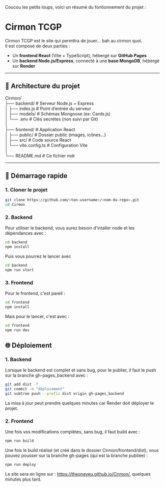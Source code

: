 Coucou les petits loups, voici un résumé du fontionnement du projet :

# Cirmon TCGP

Cirmon TCGP est le site qui permttra de jouer... bah au cirmon quoi.  
Il est composé de deux parties :
- Un **frontend React** (Vite + TypeScript), hébergé sur **GitHub Pages**
- Un **backend Node.js/Express**, connecté à une **base MongoDB**, hébergé sur **Render**

---

## 🔧 Architecture du projet

Cirmon/  
├── backend/ # Serveur Node.js + Express  
│ ├── index.js # Point d’entrée du serveur  
│ ├── models/ # Schémas Mongoose (ex: Cards.js)  
│ └── .env # Clés secrètes (non suivi par Git)  
│  
├── frontend/ # Application React  
│ ├── public/ # Dossier public (images, icônes...)  
│ ├── src/ # Code source React  
│ └── vite.config.ts # Configuration Vite  
│  
└── README.md # Ce fichier mdr  


---

## 🚀 Démarrage rapide

### 1. Cloner le projet

```bash
git clone https://github.com/<ton-username>/<nom-du-repo>.git
cd Cirmon
```

### 2. Backend

Pour utiliser le backend, vous aurez besoin d'intaller node et les dépendances avec :
```bash
cd backend
npm install
```

Puis vous pourrez le lancer avec 
```bash
cd backend
npm run start
```

### 3. Frontend

Pour le frontend, c'est pareil :
```bash
cd frontend
npm install
```

Mais pour le lancer, c'est avec :
```bash
cd frontend
npm run dev 
```


## 🌐 Déploiement

### 1. Backend

Lorsque le backend est complet et sans bug, pour le publier, il faut le push sur la branche gh-pages_backend avec :

```bash
git add dist -f
git commit -m "déploiement"
git subtree push --prefix dist origin gh-pages_backend
```
La misa à jour peut prendre quelques minutes car Render doit déployer le projet.

### 2. Frontend 

Une fois vos modifications complètes, sans bug, il faut build avec :

```bash
npm run build
```

Une fois le build réalisé (et créé dans le dossier Cirmon/frontend/dist), vous pouvez pousser sur la branche gh-pages (qui est la branche publiée) :

```bash
npm run deploy
```

Le site sera en ligne sur :
https://theoneveu.github.io/Cirmon/, quelques minutes plus tard.